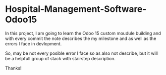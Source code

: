 # Hospital-Management-Software-Odoo15

In this project, I am going to learn the Odoo 15 custom moudule building and with every commit the note describes the my milestone and as well as the errors I face in devlopment.

So, may be not every posible error I face so as also not describe, but it will be a helpfull group of stack with stairstep description.

Thanks!
